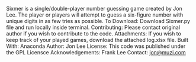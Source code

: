 Sixmer is a single/double-player number guessing game created by Jon Lee. The player or players will attempt to guess a six-figure number with unique digits in as few tries as possible. 
To Download: Download Sixmer.py file and run locally inside terminal.
Contributing: Please contact original author if you wish to contribute to the code.
Attachments: If you wish to keep track of your played games, download the attached log.xlsx file.
Built With: Anaconda
Author: Jon Lee
License: This code was published under the GPL Licensce
Acknowledgements: Frank Lee
Contact: jon@muzi.com

